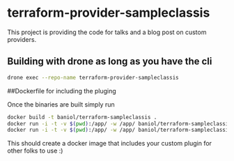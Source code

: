 
# terraform-provider-sampleclassis

This project is providing the code for talks and a blog post on custom providers. 

## Building with drone as long as you have the cli

```sh
drone exec --repo-name terraform-provider-sampleclassis
```

##Dockerfile for including the pluging

Once the binaries are built simply run 

```sh
docker build -t baniol/terraform-sampleclassis .
docker run -i -t -v $(pwd):/app/ -w /app/ baniol/terraform-sampleclassis init -plugin-dir=/usr/local/terraform-plugins 
docker run -i -t -v $(pwd):/app/ -w /app/ baniol/terraform-sampleclassis plan
```

This should create a docker image that includes your custom plugin for other folks to use :)

